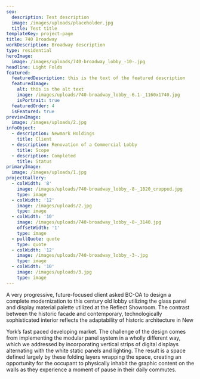 ```yaml
---
seo:
  description: Test description
  image: /images/uploads/placeholder.jpg
  title: Test title
templateKey: project-page
title: 740 Broadway
workDescription: Broadway description
type: residential
heroImage:
  image: /images/uploads/740-broadway_lobby_-10-.jpg
headline: Light Folds
featured:
  featuredDescription: this is the text of the featured description
  featuredImage:
    alt: this is the alt text
    image: /images/uploads/740-broadway_lobby_-6.1-_1160x1740.jpg
    isPortrait: true
  featuredOrder: 4
  isFeatured: true
previewImage:
  image: /images/uploads/2.jpg
infoObject:
  - description: Newmark Holdings
    title: Client
  - description: Renovation of a Commercial Lobby
    title: Scope
  - description: Completed
    title: Status
primaryImage:
  image: /images/uploads/1.jpg
projectGallery:
  - colWidth: '8'
    image: /images/uploads/740-broadway_lobby_-8-_1820_cropped.jpg
    type: image
  - colWidth: '12'
    image: /images/uploads/2.jpg
    type: image
  - colWidth: '10'
    image: /images/uploads/740-broadway_lobby_-8-_3140.jpg
    offsetWidth: '1'
    type: image
  - pullQuote: quote
    type: quote
  - colWidth: '12'
    image: /images/uploads/740-broadway_lobby_-3-.jpg
    type: image
  - colWidth: '10'
    image: /images/uploads/3.jpg
    type: image
---
```

A very progressive, future-focused client asked BC-OA to design a complete modernization to this century old lobby utilizing the glass panel and display material palette utilized at the Reflect Showroom. The contrast between the historic facade and contemporary, technologically sophisticated interior reflects the adaptability of historic architecture in New

York’s fast paced developing market. The challenge of the design comes from implementing the modular panel system in a wholly different way, which we addressed by incorporating vertical strips of digital displays alternating with the white static panels and lighting. The result is a space defined largely by these folding layers wrapping the space, creating an opportunity for the occupant to physically inhabit the graphic content on the walls as they experience a moment of pause in their daily commutes.
